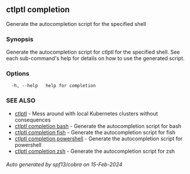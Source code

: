 ## ctlptl completion

Generate the autocompletion script for the specified shell

### Synopsis

Generate the autocompletion script for ctlptl for the specified shell.
See each sub-command's help for details on how to use the generated script.


### Options

```
  -h, --help   help for completion
```

### SEE ALSO

* [ctlptl](ctlptl.md)	 - Mess around with local Kubernetes clusters without consequences
* [ctlptl completion bash](ctlptl_completion_bash.md)	 - Generate the autocompletion script for bash
* [ctlptl completion fish](ctlptl_completion_fish.md)	 - Generate the autocompletion script for fish
* [ctlptl completion powershell](ctlptl_completion_powershell.md)	 - Generate the autocompletion script for powershell
* [ctlptl completion zsh](ctlptl_completion_zsh.md)	 - Generate the autocompletion script for zsh

###### Auto generated by spf13/cobra on 15-Feb-2024
